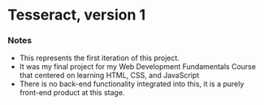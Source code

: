 # Tesseract, version 1

 ### Notes

 - This represents the first iteration of this project. 
 - It was my final project for my Web Development Fundamentals Course that centered on learning HTML, CSS, and JavaScript
 - There is no back-end functionality integrated into this, it is a purely front-end product at this stage. 
 

